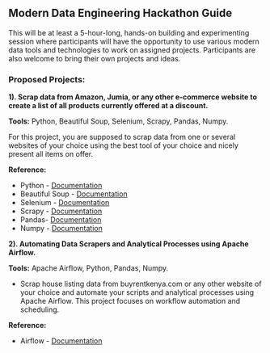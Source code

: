 ## **Modern Data Engineering Hackathon Guide** 

This will be at least a 5-hour-long, hands-on building and experimenting session where participants will have the opportunity to use various modern data tools and technologies to work on assigned projects. 
Participants are also welcome to bring their own projects and ideas. 

### **Proposed Projects:** 

**1). Scrap data from Amazon, Jumia, or any other e-commerce website to create a list of all products currently offered at a discount.**

**Tools:** Python, Beautiful Soup, Selenium, Scrapy, Pandas, Numpy.

For this project, you are supposed to scrap data from one or several websites of your choice using the best tool of your choice and nicely present all items on offer.

**Reference:**
- Python - [Documentation](https://www.pythontutorial.net/)
- Beautiful Soup - [Documentation](https://beautiful-soup-4.readthedocs.io/en/latest/)
- Selenium - [Documentation](https://www.selenium.dev/documentation/)
- Scrapy - [Documentation](https://docs.scrapy.org/en/latest/)
- Pandas- [Documentation](https://pandas.pydata.org/docs/)
- Numpy - [Documentation](https://numpy.org/doc/)

**2). Automating Data Scrapers and Analytical Processes using Apache Airflow.**

**Tools:** Apache Airflow, Python, Pandas, Numpy.

- Scrap house listing data from buyrentkenya.com or any other website of your choice and automate your scripts and analytical processes using Apache Airflow. This project focuses on workflow automation and scheduling.

**Reference:**
- Airflow - [Documentation](https://airflow.apache.org/docs/)

